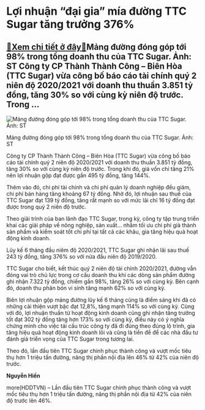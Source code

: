 Lợi nhuận “đại gia” mía đường TTC Sugar tăng trưởng 376%
========================================================

[:gift:Xem chi tiết ở đây:gift:](https://hddtvn.com/loi-nhuan-dai-gia-mia-duong-ttc-sugar-tang-truong-376/)Mảng đường đóng góp tới 98% trong tổng doanh thu của TTC Sugar. Ảnh: ST Công ty CP Thành Thành Công – Biên Hòa (TTC Sugar) vừa công bố báo cáo tài chính quý 2 niên độ 2020/2021 với doanh thu thuần 3.851 tỷ đồng, tăng 30% so với cùng kỳ niên độ trước. Trong …
------------------------------------------------------------------------------------------------------------------------------------------------------------------------------------------------------------------------------------------------------------------





![Mảng đường đóng góp tới 98% trong tổng doanh thu của TTC Sugar. Ảnh: ST](https://hddtvn.com/wp-content/uploads/2021/02/76561238.jpg "Mảng đường đóng góp tới 98% trong tổng doanh thu của TTC Sugar. Ảnh: ST")


Mảng đường đóng góp tới 98% trong tổng doanh thu của TTC Sugar. Ảnh: ST



Công ty CP Thành Thành Công – Biên Hòa (TTC Sugar) vừa công bố báo cáo tài chính quý 2 niên độ 2020/2021 với doanh thu thuần 3.851 tỷ đồng, tăng 30% so với cùng kỳ niên độ trước. Trong khi đó, giá vốn chỉ tăng 21% nên lợi nhuận gộp đạt được gần 495 tỷ đồng, tăng 144%.


Thêm vào đó, chi phí tài chính và chi phí quản lý doanh nghiệp đều giảm, chi phí bán hàng tăng khoảng 67 tỷ đồng. Nhờ đó, lợi nhuận sau thuế của TTC Sugar đạt 139 tỷ đồng, tăng rất mạnh so với mức lãi chỉ 16 tỷ đồng đạt được trong quý 2 niên độ trước.


Theo giải trình của ban lãnh đạo TTC Sugar, trong kỳ, công ty tập trung triển khai các giải pháp về nông nghiệp, sản xuất… nhằm tối ưu chi phí già thành sản phẩm và kiểm soát tốt chi phí tại tất cả các khâu, gia tăng hiệu quả hoạt động kinh doanh.


Lũy kế 6 tháng đầu niêm độ 2020/2021, TTC Sugar ghi nhận lãi sau thuế 243 tỷ đồng, tăng 376% so với nửa đầu niên độ 2019/2020.


TTC Sugar cho biết, kết thúc quý 2 niên độ tài chính 2020/2021, đường vẫn đóng vai trò chủ lực trong cơ cấu doanh thu khi các dòng sản phẩm đường ghi nhận 7.322 tỷ đồng, chiếm gần 98%, tăng 26% so với cùng kỳ. Bên cạnh đó, doanh thu phân bón vi sinh tăng mạnh 62% so với cùng kỳ.


Biên lợi nhuận gộp mảng đường lũy kế 6 tháng cũng là điểm sáng khi đã có những cải thiện vượt bậc đạt 12,8%, tăng mạnh 114% so với cùng kỳ. Cùng với đó, lợi nhuận thuần từ hoạt động kinh doanh cũng ghi nhận tăng trưởng tốt đạt 302 tỷ đồng tăng hơn 173% so với cùng kỳ, điều này có ý nghĩa chứng minh cho việc tái cấu trúc công ty đã đi đúng theo đúng lộ trình, gia tăng hiệu quả hoạt động kinh doanh lõi và cũng là tiền đề để các nhà đầu tư đánh giá triển vọng của TTC Sugar trong tương lai.


Theo đó, lần đầu tiên TTC Sugar chinh phục thành công và vượt mốc tiêu thụ hơn 1 triệu tấn đường, nâng thị phần nội địa lên 46% từ 42% của niên độ trước.




**Nguyễn Hiền**



more(HDDTVN) – Lần đầu tiên TTC Sugar chinh phục thành công và vượt mốc tiêu thụ hơn 1 triệu tấn đường, nâng thị phần nội địa từ 42% của niên độ trước lên 46%.

